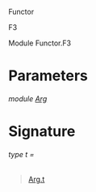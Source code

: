 Functor

F3

Module Functor.F3

# Parameters

<a id="argument-1-Arg"></a>

###### module [Arg](Functor.F3.argument-1-Arg.md)

# Signature

<a id="type-t"></a>

###### type t =

> [Arg.t](Functor.F3.argument-1-Arg.md#type-t)
